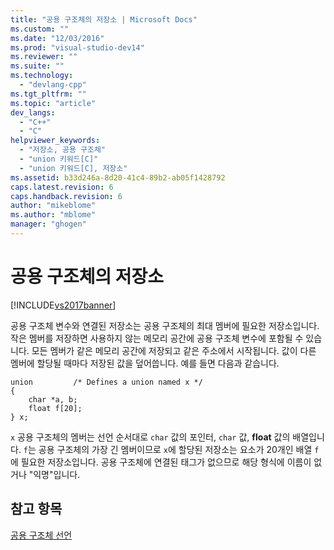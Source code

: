 ```yaml
---
title: "공용 구조체의 저장소 | Microsoft Docs"
ms.custom: ""
ms.date: "12/03/2016"
ms.prod: "visual-studio-dev14"
ms.reviewer: ""
ms.suite: ""
ms.technology: 
  - "devlang-cpp"
ms.tgt_pltfrm: ""
ms.topic: "article"
dev_langs: 
  - "C++"
  - "C"
helpviewer_keywords: 
  - "저장소, 공용 구조체"
  - "union 키워드[C]"
  - "union 키워드[C], 저장소"
ms.assetid: b33d246a-8d20-41c4-89b2-ab05f1428792
caps.latest.revision: 6
caps.handback.revision: 6
author: "mikeblome"
ms.author: "mblome"
manager: "ghogen"
---
```

# 공용 구조체의 저장소
[!INCLUDE[vs2017banner](../assembler/inline/includes/vs2017banner.md)]

공용 구조체 변수와 연결된 저장소는 공용 구조체의 최대 멤버에 필요한 저장소입니다.  작은 멤버를 저장하면 사용하지 않는 메모리 공간에 공용 구조체 변수에 포함될 수 있습니다.  모든 멤버가 같은 메모리 공간에 저장되고 같은 주소에서 시작됩니다.  값이 다른 멤버에 할당될 때마다 저장된 값을 덮어씁니다.  예를 들면 다음과 같습니다.  
  
```  
union         /* Defines a union named x */  
{  
    char *a, b;  
    float f[20];  
} x;  
```  
  
 `x` 공용 구조체의 멤버는 선언 순서대로 `char` 값의 포인터, `char` 값, **float** 값의 배열입니다.  `f`는 공용 구조체의 가장 긴 멤버이므로 `x`에 할당된 저장소는 요소가 20개인 배열 `f`에 필요한 저장소입니다.  공용 구조체에 연결된 태그가 없으므로 해당 형식에 이름이 없거나 "익명"입니다.  
  
## 참고 항목  
 [공용 구조체 선언](../c-language/union-declarations.md)
